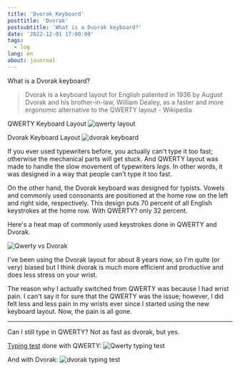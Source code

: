 ```yaml
---
title: 'Dvorak Keyboard'
posttitle: 'Dvorak'
postsubtitle: 'What is a Dvorak keyboard?'
date: '2022-12-01 17:00:00'
tags:
  - log
lang: en
about: jounrnal
---
```


What is a Dvorak keyboard?

> Dvorak is a keyboard layout for English patented in 1936 by August Dvorak and his brother-in-law, William Dealey, as a faster and more ergonomic alternative to the QWERTY layout - Wikipedia

QWERTY Keyboard Layout
![qwerty layout](/images/posts/note/dvorak/qwerty-layout.png)

Dvorak Keyboard Layout
![dvorak keyboard](/images/posts/note/dvorak/dvorak-layout.png)

If you ever used typewriters before, you actually can't type it too fast; otherwise the mechanical parts will get stuck. And QWERTY layout was made to handle the slow movement of typewriters _legs_. In other words, it was designed in a way that people can't type it too fast.

On the other hand, the Dvorak keyboard was designed for typists. Vowels and commonly used consonants are positioned at the home row on the left and right side, respectively. This design puts 70 percent of all English keystrokes at the home row. With QWERTY? only 32 percent.

Here's a heat map of commonly used keystrokes done in QWERTY and Dvorak.

![Qwerty vs Dvorak](/images/posts/note/dvorak/qwerty-vs-dvorak.jpg)

I've been using the Dvorak layout for about 8 years now, so I'm quite (or very) biased but I think dvorak is much more efficient and productive and does less stress on your wrist.

The reason why I actually switched from QWERTY was because I had wrist pain. I can't say it for sure that the QWERTY was the issue; however, I did felt less and less pain in my wrists ever since I started using the new keyboard layout. Now, the pain is all gone.

---

Can I still type in QWERTY? Not as fast as dvorak, but yes.

[Typing test](https://10fastfingers.com/typing-test/english) done with QWERTY:
![Qwerty typing test](/images/posts/note/dvorak/qwerty-typing-test.jpg)

And with Dvorak:
![dvorak typing test](/images/posts/note/dvorak/dvorak-typing-test.jpg)
